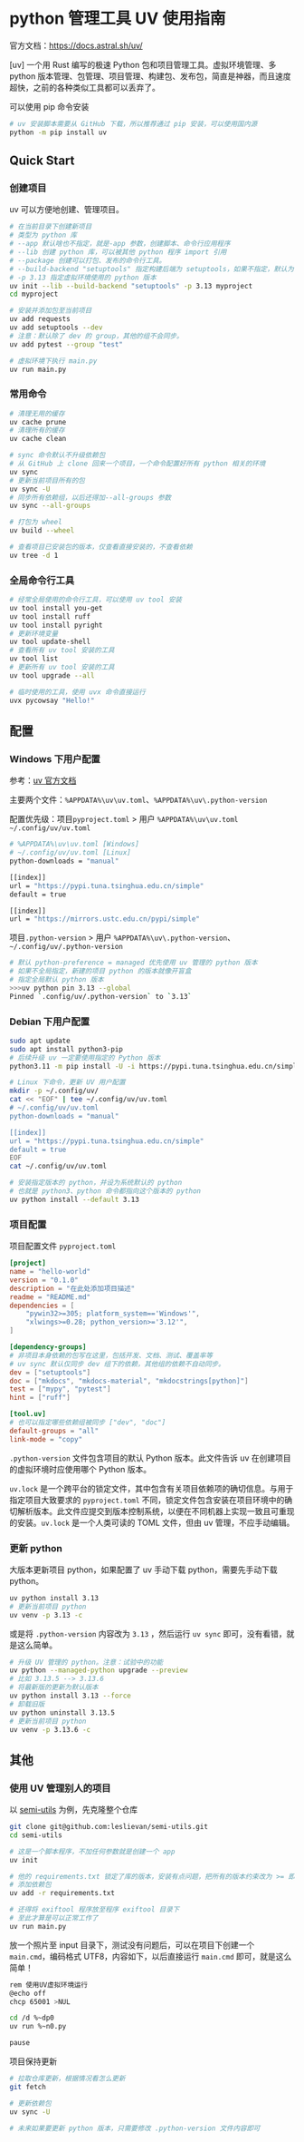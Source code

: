 # python 管理工具 UV 使用指南

官方文档：<https://docs.astral.sh/uv/>

[uv] 一个用 Rust 编写的极速 Python 包和项目管理工具。虚拟环境管理、多 python 版本管理、包管理、项目管理、构建包、发布包，简直是神器，而且速度超快，之前的各种类似工具都可以丢弃了。

可以使用 pip 命令安装

```sh
# uv 安装脚本需要从 GitHub 下载，所以推荐通过 pip 安装，可以使用国内源
python -m pip install uv
```

## Quick Start

### 创建项目

uv 可以方便地创建、管理项目。

```sh
# 在当前目录下创建新项目
# 类型为 python 库
# --app 默认啥也不指定，就是-app 参数，创建脚本、命令行应用程序
# --lib 创建 python 库，可以被其他 python 程序 import 引用
# --package 创建可以打包、发布的命令行工具。
# --build-backend "setuptools" 指定构建后端为 setuptools，如果不指定，默认为 uv_build，官方文档里说了，未来会抛弃 uv_buil，改用 hatch
# -p 3.13 指定虚拟环境使用的 python 版本
uv init --lib --build-backend "setuptools" -p 3.13 myproject
cd myproject

# 安装并添加包至当前项目
uv add requests
uv add setuptools --dev
# 注意：默认除了 dev 的 group，其他的组不会同步。
uv add pytest --group "test"

# 虚拟环境下执行 main.py
uv run main.py
```

### 常用命令

```sh
# 清理无用的缓存
uv cache prune
# 清理所有的缓存
uv cache clean

# sync 命令默认不升级依赖包
# 从 GitHub 上 clone 回来一个项目，一个命令配置好所有 python 相关的环境
uv sync
# 更新当前项目所有的包
uv sync -U
# 同步所有依赖组，以后还得加--all-groups 参数
uv sync --all-groups

# 打包为 wheel
uv build --wheel

# 查看项目已安装包的版本，仅查看直接安装的，不查看依赖
uv tree -d 1
```

### 全局命令行工具

```sh
# 经常全局使用的命令行工具，可以使用 uv tool 安装
uv tool install you-get
uv tool install ruff
uv tool install pyright
# 更新环境变量
uv tool update-shell
# 查看所有 uv tool 安装的工具
uv tool list
# 更新所有 uv tool 安装的工具
uv tool upgrade --all

# 临时使用的工具，使用 uvx 命令直接运行
uvx pycowsay "Hello!"
```

## 配置

### Windows 下用户配置

参考：[uv 官方文档](https://docs.astral.sh/uv/concepts/configuration-files/)

主要两个文件：`%APPDATA%\uv\uv.toml`、`%APPDATA%\uv\.python-version`

配置优先级：项目`pyproject.toml` > 用户 `%APPDATA%\uv\uv.toml` `~/.config/uv/uv.toml`

```sh
# %APPDATA%\uv\uv.toml [Windows]
# ~/.config/uv/uv.toml [Linux]
python-downloads = "manual"

[[index]]
url = "https://pypi.tuna.tsinghua.edu.cn/simple"
default = true

[[index]]
url = "https://mirrors.ustc.edu.cn/pypi/simple"
```

项目`.python-version` > 用户 `%APPDATA%\uv\.python-version`、`~/.config/uv/.python-version`

```sh
# 默认 python-preference = managed 优先使用 uv 管理的 python 版本
# 如果不全局指定，新建的项目 python 的版本就像开盲盒
# 指定全局默认 python 版本
>>>uv python pin 3.13 --global
Pinned `.config/uv/.python-version` to `3.13`
```

### Debian 下用户配置

```sh
sudo apt update
sudo apt install python3-pip
# 后续升级 uv 一定要使用指定的 Python 版本
python3.11 -m pip install -U -i https://pypi.tuna.tsinghua.edu.cn/simple --break-system-packages uv

# Linux 下命令，更新 UV 用户配置
mkdir -p ~/.config/uv/
cat << "EOF" | tee ~/.config/uv/uv.toml
# ~/.config/uv/uv.toml
python-downloads = "manual"

[[index]]
url = "https://pypi.tuna.tsinghua.edu.cn/simple"
default = true
EOF
cat ~/.config/uv/uv.toml

# 安装指定版本的 python，并设为系统默认的 python
# 也就是 python3、python 命令都指向这个版本的 python
uv python install --default 3.13
```

### 项目配置

项目配置文件 `pyproject.toml`

```toml
[project]
name = "hello-world"
version = "0.1.0"
description = "在此处添加项目描述"
readme = "README.md"
dependencies = [
    "pywin32>=305; platform_system=='Windows'",
    "xlwings>=0.28; python_version>='3.12'",
]

[dependency-groups]
# 非项目本身依赖的包写在这里，包括开发、文档、测试、覆盖率等
# uv sync 默认仅同步 dev 组下的依赖，其他组的依赖不自动同步。
dev = ["setuptools"]
doc = ["mkdocs", "mkdocs-material", "mkdocstrings[python]"]
test = ["mypy", "pytest"]
hint = ["ruff"]

[tool.uv]
# 也可以指定哪些依赖组被同步 ["dev", "doc"]
default-groups = "all"
link-mode = "copy"
```

`.python-version` 文件包含项目的默认 Python 版本。此文件告诉 uv 在创建项目的虚拟环境时应使用哪个 Python 版本。

`uv.lock` 是一个跨平台的锁定文件，其中包含有关项目依赖项的确切信息。与用于指定项目大致要求的 `pyproject.toml` 不同，锁定文件包含安装在项目环境中的确切解析版本。此文件应提交到版本控制系统，以便在不同机器上实现一致且可重现的安装。`uv.lock` 是一个人类可读的 TOML 文件，但由 uv 管理，不应手动编辑。

### 更新 python

大版本更新项目 python，如果配置了 uv 手动下载 python，需要先手动下载 python。

```sh
uv python install 3.13
# 更新当前项目 python
uv venv -p 3.13 -c
```

或是将 `.python-version` 内容改为 `3.13` ，然后运行 `uv sync` 即可，没有看错，就是这么简单。

```sh
# 升级 UV 管理的 python。注意：试验中的功能
uv python --managed-python upgrade --preview
# 比如 3.13.5 --> 3.13.6
# 将最新版的更新为默认版本
uv python install 3.13 --force
# 卸载旧版
uv python uninstall 3.13.5
# 更新当前项目 python
uv venv -p 3.13.6 -c
```

## 其他

### 使用 UV 管理别人的项目

以 [semi-utils](https://github.com/leslievan/semi-utils) 为例，先克隆整个仓库

```sh
git clone git@github.com:leslievan/semi-utils.git
cd semi-utils

# 这是一个脚本程序，不加任何参数就是创建一个 app
uv init

# 他的 requirements.txt 锁定了库的版本，安装有点问题，把所有的版本约束改为 >= 即可。
# 添加依赖包
uv add -r requirements.txt

# 还得将 exiftool 程序放至程序 exiftool 目录下
# 至此才算是可以正常工作了
uv run main.py
```

放一个照片至 input 目录下，测试没有问题后，可以在项目下创建一个 `main.cmd`，编码格式 UTF8，内容如下，以后直接运行 `main.cmd` 即可，就是这么简单！

```sh
rem 使用UV虚拟环境运行
@echo off
chcp 65001 >NUL

cd /d %~dp0
uv run %~n0.py

pause
```

项目保持更新

```sh
# 拉取仓库更新，根据情况看怎么更新
git fetch

# 更新依赖包
uv sync -U

# 未来如果要更新 python 版本，只需要修改 .python-version 文件内容即可
```

